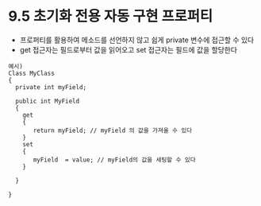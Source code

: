 # 9.5 초기화 전용 자동 구현 프로퍼티
* 프로퍼티를 활용하여 메소드를 선언하지 않고 쉽게 private 변수에 접근할 수 있다
* get 접근자는 필드로부터 값을 읽어오고 set 접근자는 필드에 값을 할당한다
```
예시)
Class MyClass
{
  private int myField;

  public int MyField
  {
    get
    {
       return myField; // myField 의 값을 가져올 수 있다
    }
    set
    {
       myField  = value; // myField의 값을 세팅할 수 있다
    }

  }

}


```


